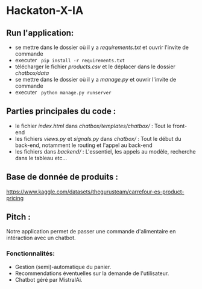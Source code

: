 # Hackaton-X-IA

## Run l'application:

 - se mettre dans le dossier où il y a *requirements.txt* et ouvrir l'invite de commande
 - executer <code> pip install -r requirements.txt </code>
 - télécharger le fichier *products.csv* et le déplacer dans le dossier *chatbox/data*
 - se mettre dans le dossier où il y a *manage.py* et ouvrir l'invite de commande
 - executer <code> python manage.py runserver </code>


## Parties principales du code :
 - le fichier *index.html* dans *chatbox/templates/chatbox/* : Tout le front-end
 - les fichiers *views.py* et *signals.py* dans *chatbox/* : Tout le début du back-end, notamment le routing et l'appel au back-end
 - les fichiers dans *backend/* : L'essentiel, les appels au modèle, recherche dans le tableau etc...

## Base de donnée de produits : 
  https://www.kaggle.com/datasets/thegurusteam/carrefour-es-product-pricing

## Pitch :
Notre application permet de passer une commande d'alimentaire en intéraction avec un chatbot.

### Fonctionnalités:
 - Gestion (semi)-automatique du panier.
 - Recommendations éventuelles sur la demande de l'utilisateur.
 - Chatbot géré par MistralAi.


